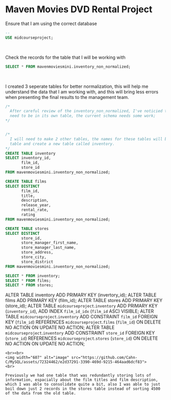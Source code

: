 # Maven Movies DVD Rental Project

Ensure that I am using the correct database
```sql
-- 
USE midcourseproject;
```
<br>

Check the records for the table that I will be working with
```sql
SELECT * FROM mavenmoviesmini.inventory_non_normalized;
```
<br>

I created 3 seperate tables for better normalization, this will help me understand the data that I am working with, and this will bring less errors when presenting the final results to the management team.
```sql
/* 
  After careful review of the inventory_non_normalized, I've noticied that there is only 1 table that consists of multiple columns that 
  need to be in its own table, the current schema needs some work;
*/


/* 
  I will need to make 2 other tables, the names for these tables will be films and stores, I will also drop current the inventory_non_normalized
  table and create a new table called inventory.
*/
CREATE TABLE inventory
SELECT inventory_id,
	   film_id,
       store_id
FROM mavenmoviesmini.inventory_non_normalized;

CREATE TABLE films
SELECT DISTINCT
	   film_id,
	   title,
       description,
       release_year,
       rental_rate,
       rating
FROM mavenmoviesmini.inventory_non_normalized;

CREATE TABLE stores
SELECT DISTINCT 
	   store_id,
	   store_manager_first_name,
       store_manager_last_name,
       store_address,
       store_city,
       store_district
FROM mavenmoviesmini.inventory_non_normalized;

SELECT * FROM inventory;
SELECT * FROM films;
SELECT * FROM stores;
```


ALTER TABLE inventory ADD PRIMARY KEY (invertory_id);
ALTER TABLE films ADD PRIMARY KEY (film_id);
ALTER TABLE stores ADD PRIMARY KEY (store_id);
ALTER TABLE `midcourseproject`.`inventory` ADD PRIMARY KEY (`inventory_id`), ADD INDEX `film_id_idx` (`film_id` ASC) VISIBLE;
ALTER TABLE `midcourseproject`.`inventory` ADD CONSTRAINT `film_id` FOREIGN KEY (`film_id`) REFERENCES `midcourseproject`.`films` (`film_id`) ON DELETE NO ACTION ON UPDATE NO ACTION;
ALTER TABLE `midcourseproject`.`inventory` ADD CONSTRAINT `store_id` FOREIGN KEY (`store_id`) REFERENCES `midcourseproject`.`stores` (`store_id`) ON DELETE NO ACTION ON UPDATE NO ACTION;
```
<br><br>
<img width="607" alt="image" src="https://github.com/Cahn-C/MySQL/assets/72324462/e2d37291-3390-469d-9215-464aad6dcf83">
<br>

Previously we had one table that was redundantly storing lots of information, espacially about the film titles and film description, which I was able to consolidate quite a bit, also I was able to just boil down just 2 records in the stores table instead of sorting 4500 of the data from the old table.
